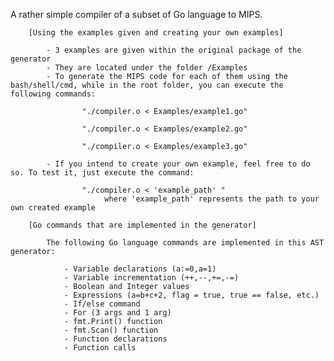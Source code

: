 A rather simple compiler of a subset of Go language to MIPS.



		[Using the examples given and creating your own examples]

			- 3 examples are given within the original package of the generator
			- They are located under the folder /Examples
			- To generate the MIPS code for each of them using the bash/shell/cmd, while in the root folder, you can execute the following commands:

					"./compiler.o < Examples/example1.go"

					"./compiler.o < Examples/example2.go"

					"./compiler.o < Examples/example3.go"

			- If you intend to create your own example, feel free to do so. To test it, just execute the command:

					"./compiler.o < 'example_path' "
						 where 'example_path' represents the path to your own created example

		[Go commands that are implemented in the generator]

			The following Go language commands are implemented in this AST generator:

				- Variable declarations (a:=0,a=1)
				- Variable incrementation (++,--,+=,-=)
				- Boolean and Integer values
				- Expressions (a=b+c+2, flag = true, true == false, etc.)
				- If/else command 
				- For (3 args and 1 arg)
				- fmt.Print() function
				- fmt.Scan() function
				- Function declarations
				- Function calls
